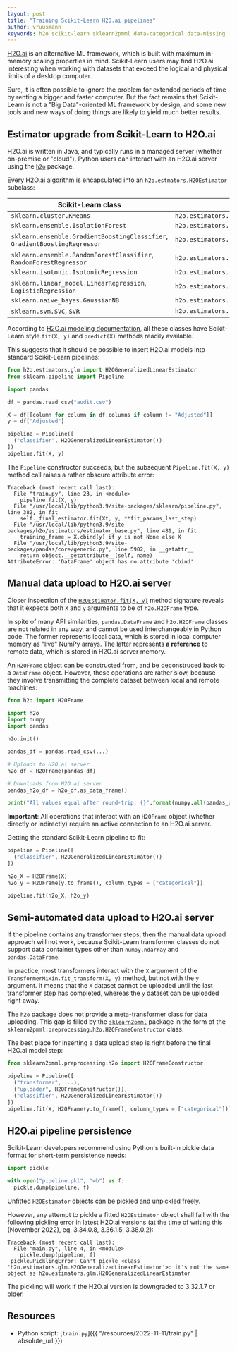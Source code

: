 ```yaml
---
layout: post
title: "Training Scikit-Learn H2O.ai pipelines"
author: vruusmann
keywords: h2o scikit-learn sklearn2pmml data-categorical data-missing
---
```


[H2O.ai](https://h2o.ai/) is an alternative ML framework, which is built with maximum in-memory scaling properties in mind.
Scikit-Learn users may find H2O.ai interesting when working with datasets that exceed the logical and physical limits of a desktop computer.

Sure, it is often possible to ignore the problem for extended periods of time by renting a bigger and faster computer.
But the fact remains that Scikit-Learn is not a "Big Data"-oriented ML framework by design, and some new tools and new ways of doing things are likely to yield much better results.

## Estimator upgrade from Scikit-Learn to H2O.ai ##

H2O.ai is written in Java, and typically runs in a managed server (whether on-premise or "cloud").
Python users can interact with an H2O.ai server using the [`h2o`](https://github.com/h2oai/h2o-3/tree/master/h2o-py) package.

Every H2O.ai algorithm is encapsulated into an `h2o.estmators.H2OEstimator` subclass:

| Scikit-Learn class | H2O.ai class |
|--------------------|--------------|
| `sklearn.cluster.KMeans` | `h2o.estimators.kmeans.H2OKMeansEstimator` |
| `sklearn.ensemble.IsolationForest` | `h2o.estimators.isolation_forest.H2OIsolationForestEstimator` |
| `sklearn.ensemble.GradientBoostingClassifier`, `GradientBoostingRegressor` | `h2o.estimators.gbm.H2OGradientBoostingEstimator` |
| `sklearn.ensemble.RandomForestClassifier`, `RandomForestRegressor` | `h2o.estimators.random_forest.H2ORandomForestEstimator` |
| `sklearn.isotonic.IsotonicRegression` | `h2o.estimators.isotonicregression.H2OIsotonicRegressionEstimator` |
| `sklearn.linear_model.LinearRegression`, `LogisticRegression` | `h2o.estimators.glm.H2OGeneralizedLinearEstimator` |
| `sklearn.naive_bayes.GaussianNB` | `h2o.estimators.naive_bayes.H2ONaiveBayesEstimator` |
| `sklearn.svm.SVC`, `SVR` | `h2o.estimators.psvm.H2OSupportVectorMachineEstimator` |

According to [H2O.ai modeling documentation](https://docs.h2o.ai/h2o/latest-stable/h2o-py/docs/modeling.html), all these classes have Scikit-Learn style `fit(X, y)` and `predict(X)` methods readily available.

This suggests that it should be possible to insert H2O.ai models into standard Scikit-Learn pipelines:

``` python
from h2o.estimators.glm import H2OGeneralizedLinearEstimator
from sklearn.pipeline import Pipeline

import pandas

df = pandas.read_csv("audit.csv")

X = df[[column for column in df.columns if column != "Adjusted"]]
y = df["Adjusted"]

pipeline = Pipeline([
  ("classifier", H2OGeneralizedLinearEstimator())
])
pipeline.fit(X, y)
```

The `Pipeline` constructor succeeds, but the subsequent `Pipeline.fit(X, y)` method call raises a rather obscure attribute error:

```
Traceback (most recent call last):
  File "train.py", line 23, in <module>
    pipeline.fit(X, y)
  File "/usr/local/lib/python3.9/site-packages/sklearn/pipeline.py", line 382, in fit
    self._final_estimator.fit(Xt, y, **fit_params_last_step)
  File "/usr/local/lib/python3.9/site-packages/h2o/estimators/estimator_base.py", line 481, in fit
    training_frame = X.cbind(y) if y is not None else X
  File "/usr/local/lib/python3.9/site-packages/pandas/core/generic.py", line 5902, in __getattr__
    return object.__getattribute__(self, name)
AttributeError: 'DataFrame' object has no attribute 'cbind'
```

## Manual data upload to H2O.ai server ##

Closer inspection of the [`H2OEstimator.fit(X, y)`](https://docs.h2o.ai/h2o/latest-stable/h2o-py/docs/modeling.html#h2o.estimators.estimator_base.H2OEstimator.fit) method signature reveals that it expects both `X` and `y` arguments to be of `h2o.H2OFrame` type.

In spite of many API similarities, `pandas.DataFrame` and `h2o.H2OFrame` classes are not related in any way, and cannot be used interchangeably in Python code.
The former represents local data, which is stored in local computer memory as "live" NumPy arrays.
The latter represents **a reference** to remote data, which is stored in H2O.ai server memory.

An `H2OFrame` object can be constructed from, and be deconstruced back to a `DataFrame` object.
However, these operations are rather slow, because they involve transmitting the complete dataset between local and remote machines:

``` python
from h2o import H2OFrame

import h2o
import numpy
import pandas

h2o.init()

pandas_df = pandas.read_csv(...)

# Uploads to H2O.ai server
h2o_df = H2OFrame(pandas_df)

# Downloads from H2O.ai server
pandas_h2o_df = h2o_df.as_data_frame()

print("All values equal after round-trip: {}".format(numpy.all(pandas_df == pandas_h2o_df)))
```

**Important**: All operations that interact with an `H2OFrame` object (whether directly or indirectly) require an active connection to an H2O.ai server.

Getting the standard Scikit-Learn pipeline to fit:

``` python
pipeline = Pipeline([
  ("classifier", H2OGeneralizedLinearEstimator())
])

h2o_X = H2OFrame(X)
h2o_y = H2OFrame(y.to_frame(), column_types = ["categorical"])

pipeline.fit(h2o_X, h2o_y)
```

## Semi-automated data upload to H2O.ai server ##

If the pipeline contains any transformer steps, then the manual data upload approach will not work, because Scikit-Learn transformer classes do not support data container types other than `numpy.ndarray` and `pandas.DataFrame`.

In practice, most transformers interact with the `X` argument of the `TransformerMixin.fit_transform(X, y)` method, but not with the `y` argument.
It means that the `X` dataset cannot be uploaded until the last transformer step has completed, whereas the `y` dataset can be uploaded right away.

The `h2o` package does not provide a meta-transformer class for data uploading.
This gap is filled by the [`sklearn2pmml`](https://github.com/jpmml/sklearn2pmml) package in the form of the `sklearn2pmml.preprocessing.h2o.H2OFrameConstructor` class.

The best place for inserting a data upload step is right before the final H2O.ai model step:

``` python
from sklearn2pmml.preprocessing.h2o import H2OFrameConstructor

pipeline = Pipeline([
  ("transformer", ...),
  ("uploader", H2OFrameConstructor()),
  ("classifier", H2OGeneralizedLinearEstimator())
])
pipeline.fit(X, H2OFrame(y.to_frame(), column_types = ["categorical"]))
```

## H2O.ai pipeline persistence ##

Scikit-Learn developers recommend using Python's built-in pickle data format for short-term persistence needs:

``` python
import pickle

with open("pipeline.pkl", "wb") as f:
  pickle.dump(pipeline, f)
```

Unfitted `H2OEstimator` objects can be pickled and unpickled freely.

However, any attempt to pickle a fitted `H2OEstimator` object shall fail with the following pickling error in latest H2O.ai versions (at the time of writing this (November 2022), eg. 3.34.0.8, 3.36.1.5, 3.38.0.2):

```
Traceback (most recent call last):
  File "main.py", line 4, in <module>
    pickle.dump(pipeline, f)
_pickle.PicklingError: Can't pickle <class 'h2o.estimators.glm.H2OGeneralizedLinearEstimator'>: it's not the same object as h2o.estimators.glm.H2OGeneralizedLinearEstimator
```

The pickling will work if the H2O.ai version is downgraded to 3.32.1.7 or older.

## Resources ##

* Python script: [`train.py`]({{ "/resources/2022-11-11/train.py" | absolute_url }})
